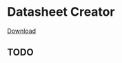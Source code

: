 # Datasheet Creator

[Download](https://github.com/hindlet/datasheet_creator/releases/download/v1.3/datasheet_creator.exe)

 

## TODO